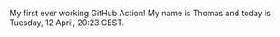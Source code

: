 My first ever working GitHub Action!
My name is Thomas and today is Tuesday, 12 April, 20:23 CEST. 
